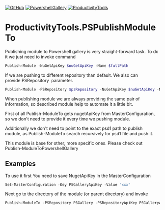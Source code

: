 [![GitHub](http://cdn.productivitytools.tech/Github40px.png)](https://github.com/pwujczyk/ProductivityTools.PSPublishModuleTo)
[![PowershellGallery](http://cdn.productivitytools.tech/Powershell40px.png)](https://www.powershellgallery.com/packages/ProductivityTools.PSPublishModuleTo/)
[![ProductivityTools](http://cdn.productivitytools.tech/Blog40px.png)](http://www.productivitytools.tech/publish-moduleto/)
 

# ProductivityTools.PSPublishModuleTo


Publishing module to Powershell gallery is very straight-forward task. To do it we just need to invoke command

```powershell
Publish-Module -NuGetApiKey $nuGetApiKey -Name $fullPath
```

If we are pushing to different repository than default. We also can provide PSRepository  parameter.

```powershell
Publish-Module -PSRepository $psRepository -NuGetApiKey $nuGetApiKey -Name $fullPath
```

When publishing module we are always providing the same pair of information, so described module help to automate it a little bit.

First of all Publish-ModuleTo gets nugetApiKey from MasterConfiguration, so we don't need to provide it every time we pushing module.

Additionally we don't need to point to the exact psd1 path to publish module, as Publish-ModuleTo search recursively for psd1 file and push it.

This module is base for other, more specific ones. Please check out Publish-ModuleToPowershellGallery

## Examples 
To use it first You need to save NugetApiKey in the MasterConfiguration
```powershell
Set-MasterConfiguration -Key PSGalleryApiKey -Value "xxx"
```

Next go to the directory of the module (or parent directory) and invoke
```powershell
Publish-ModuleTo -PSRepository PSGallery -PSRepositoryApiKey PSGalleryApiKey -Verbose
```
